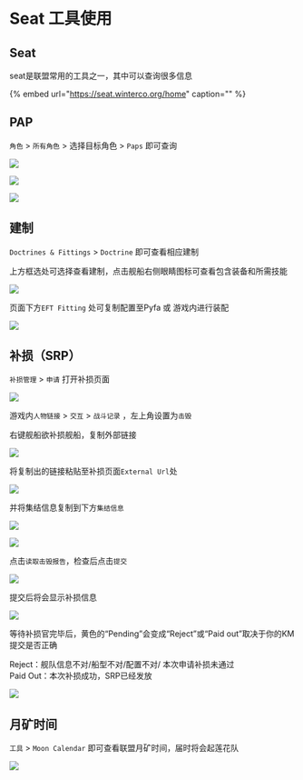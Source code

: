 # Seat 工具使用

## Seat

seat是联盟常用的工具之一，其中可以查询很多信息

{% embed url="https://seat.winterco.org/home" caption="" %}

## PAP

`角色` &gt; `所有角色` &gt; 选择目标角色 &gt; `Paps` 即可查询

![](../../.gitbook/assets/snipaste_2020-08-09_11-06-38.png)

![](../../.gitbook/assets/snipaste_2020-08-09_11-06-55.png)

![](../../.gitbook/assets/snipaste_2020-08-09_11-07-14.png)

## 建制

`Doctrines & Fittings` &gt; `Doctrine` 即可查看相应建制

上方框选处可选择查看建制，点击舰船右侧眼睛图标可查看包含装备和所需技能

![](../../.gitbook/assets/snipaste_2020-08-09_11-09-05.png)

页面下方`EFT Fitting` 处可复制配置至Pyfa 或 游戏内进行装配

![](../../.gitbook/assets/snipaste_2020-08-09_11-09-16.png)

## 补损（SRP）

`补损管理` &gt; `申请` 打开补损页面

![](../../.gitbook/assets/snipaste_2020-08-09_11-31-52.png)

游戏内`人物链接` &gt; `交互` &gt; `战斗记录` ，左上角设置为`击毁`

右键舰船欲补损舰船，复制外部链接

![](../../.gitbook/assets/snipaste_2020-08-09_11-32-51.png)

将复制出的链接粘贴至补损页面`External Url`处

![](../../.gitbook/assets/snipaste_2020-08-09_11-35-15.png)

并将集结信息复制到下方`集结信息`

![](../../.gitbook/assets/snipaste_2020-08-09_11-14-13.png)

![](../../.gitbook/assets/snipaste_2020-08-09_11-40-08.png)

点击`读取击毁报告`，检查后点击`提交`

![](../../.gitbook/assets/snipaste_2020-08-09_11-41-20.png)

提交后将会显示补损信息

![](../../.gitbook/assets/assets_-ldrsd3zfuw7f5sn4xar_-lwk22sdzzacf_rl_jzu_-lwk35ltkbqgji3cqgep_image%20%281%29.png)

等待补损官完毕后，黄色的“Pending”会变成“Reject”或“Paid out”取决于你的KM提交是否正确

Reject：舰队信息不对/船型不对/配置不对/ 本次申请补损未通过  
Paid Out：本次补损成功，SRP已经发放

![](../../.gitbook/assets/assets_-ldrsd3zfuw7f5sn4xar_-lwk22sdzzacf_rl_jzu_-lwk3butk9wkqpq1cdfx_image.png)

## 月矿时间

`工具` &gt; `Moon Calendar` 即可查看联盟月矿时间，届时将会起莲花队

![](../../.gitbook/assets/snipaste_2020-08-09_11-15-28.png)

